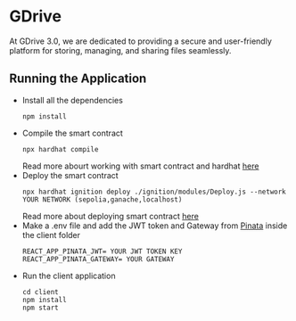 # GDrive

At GDrive 3.0, we are dedicated to providing a secure and user-friendly platform for storing, managing, and sharing files seamlessly.

## Running the Application

- Install all the dependencies 
  ```
  npm install
  ```
- Compile the smart contract
  ```
  npx hardhat compile
  ```
  Read more abourt working with smart contract and hardhat [here](https://hardhat.org/hardhat-runner/docs/guides/project-setup)
- Deploy the smart contract
  ```
  npx hardhat ignition deploy ./ignition/modules/Deploy.js --network YOUR NETWORK (sepolia,ganache,localhost)
  ```
  Read more about deploying smart contract [here](https://hardhat.org/hardhat-runner/docs/guides/deploying)
- Make a .env file and add the JWT token and Gateway from [Pinata](https://pinata.cloud/) inside the client folder 
  ```
  REACT_APP_PINATA_JWT= YOUR JWT TOKEN KEY
  REACT_APP_PINATA_GATEWAY= YOUR GATEWAY
  ```
- Run the client application
  ```
  cd client
  npm install
  npm start
  ```
